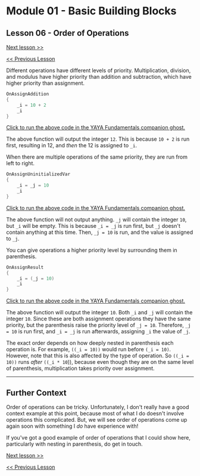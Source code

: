 # Module 01 - Basic Building Blocks

## Lesson 06 - Order of Operations

[Next lesson >>](../module_01_basic_building_blocks/07_comparisons.md)

[<< Previous Lesson](../module_01_basic_building_blocks/05_operators.md)

Different operations have different levels of priority. Multiplication, division, and modulus have higher priority than addition and subtraction, which have higher priority than assignment.

```c
OnAssignAddition
{
	_i = 10 + 2
	_i
}
```

[Click to run the above code in the YAYA Fundamentals companion ghost.](https://zichqec.github.io/s-the-skeleton/jump.html?url=x-ukagaka-link%3Atype%3Devent%26ghost%3DYAYA%20Fundamentals%26info%3DOnExample.M1.L6.AssignAddition)

The above function will output the integer `12`. This is because `10 + 2` is run first, resulting in 12, and *then* the 12 is assigned to `_i`.

When there are multiple operations of the same priority, they are run from left to right.

```c
OnAssignUninitializedVar
{
	_i = _j = 10
	_i
}
```

[Click to run the above code in the YAYA Fundamentals companion ghost.](https://zichqec.github.io/s-the-skeleton/jump.html?url=x-ukagaka-link%3Atype%3Devent%26ghost%3DYAYA%20Fundamentals%26info%3DOnExample.M1.L6.AssignUninitializedVar)

The above function will not output anything. `_j` will contain the integer `10`, but `_i` will be empty. This is because `_i = _j` is run first, but `_j` doesn't contain anything at this time. Then, `_j = 10` is run, and the value is assigned to `_j`.


You can give operations a higher priority level by surrounding them in parenthesis.

```c
OnAssignResult
{
	_i = (_j = 10)
	_i
}
```

[Click to run the above code in the YAYA Fundamentals companion ghost.](https://zichqec.github.io/s-the-skeleton/jump.html?url=x-ukagaka-link%3Atype%3Devent%26ghost%3DYAYA%20Fundamentals%26info%3DOnExample.M1.L6.AssignResult)

The above function will output the integer `10`. Both `_i` and `_j` will contain the integer `10`. Since these are both assignment operations they have the same priority, but the parenthesis raise the priority level of `_j = 10`. Therefore, `_j = 10` is run first, and `_i = _j` is run afterwards, assigning `_i` the value of `_j`.


The exact order depends on how deeply nested in parenthesis each operation is. For example, `((_i = 10))` would run before `(_i = 10)`. However, note that this is also affected by the type of operation. So `((_i = 10))` runs *after* `((_i * 10`)), because even though they are on the same level of parenthesis, multiplication takes priority over assignment.

---

## Further Context

Order of operations can be tricky. Unfortunately, I don't really have a good context example at this point, because most of what I do doesn't involve operations this complicated. But, we will see order of operations come up again soon with something I *do* have experience with!

If you've got a good example of order of operations that I could show here, particularly with nesting in parenthesis, do get in touch.

[Next lesson >>](../module_01_basic_building_blocks/07_comparisons.md)

[<< Previous Lesson](../module_01_basic_building_blocks/05_operators.md)
